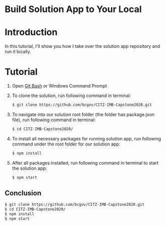<!--
 * @Author: your name
 * @Date: 2020-07-27 22:48:48
 * @LastEditTime: 2020-07-28 23:09:20
 * @LastEditors: Please set LastEditors
 * @Description: In User Settings Edit
 * @FilePath: \undefinedc:\Users\Mark\Desktop\BUILD\BUILD.md
--> 
# Build Solution App to Your Local

# Introduction

In this tutorial, I'll show you how I take over the solution app repository and run it locally.

# Tutorial

1. Open [Git Bash](https://gitforwindows.org/) or Windows Command Prompt

2. To clone the solution, run following command in terminal:

    ```sh
    $ git clone https://github.com/bcgov/CITZ-IMB-Capstone2020.git
    ```
3. To navigate into our solution root folder (the folder has package.json file), run following command in terminal:

    ```sh
    $ cd CITZ-IMB-Capstone2020/
    ```

4. To install all necessary packages for running solution app, run following command under the root folder for our solution app:

   ```sh
   $ npm install
   ```

5. After all packages installed, run following command in terminal to start the solution app:

    ```sh
   $ npm start
   ```
## Conclusion

```sh
$ git clone https://github.com/bcgov/CITZ-IMB-Capstone2020.git
$ cd CITZ-IMB-Capstone2020/
$ npm install
$ npm start
```

